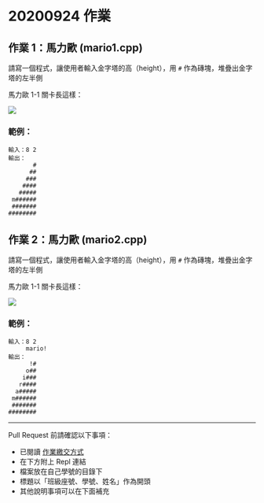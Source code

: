 # 20200924 作業
## 作業 1：馬力歐 (mario1.cpp)

請寫一個程式，讓使用者輸入金字塔的高（height），用 `#` 作為磚塊，堆疊出金字塔的左半側

馬力歐 1-1 關卡長這樣：

![](https://encrypted-tbn0.gstatic.com/images?q=tbn%3AANd9GcSQViIHgrw8HJChWsHgrVQPAPD1cMcHNUd5aw&usqp=CAU)
### 範例：
```
輸入：8 2
輸出：
       #
      ##
     ###
    ####
   #####
 m######
 #######
########
```


## 作業 2：馬力歐 (mario2.cpp)

請寫一個程式，讓使用者輸入金字塔的高（height），用 `#` 作為磚塊，堆疊出金字塔的左半側

馬力歐 1-1 關卡長這樣：

![](https://encrypted-tbn0.gstatic.com/images?q=tbn%3AANd9GcSQViIHgrw8HJChWsHgrVQPAPD1cMcHNUd5aw&usqp=CAU)
### 範例：
```
輸入：8 2
     mario!
輸出：
      !#
     o##
    i###
   r####
  a#####
 m######
 #######
########
```

---

Pull Request 前請確認以下事項：

* 已閱讀 [作業繳交方式](https://hackmd.io/@nssh/nscsc/%2F%40nssh%2Fsummit-homework)
* 在下方附上 Repl 連結
* 檔案放在自己學號的目錄下
* 標題以「班級座號、學號、姓名」作為開頭
* 其他說明事項可以在下面補充

